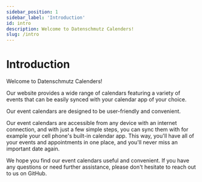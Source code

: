 ```yaml
---
sidebar_position: 1
sidebar_label: 'Introduction'
id: intro
description: Welcome to Datenschmutz Calenders!
slug: /intro
---
```


# Introduction

Welcome to Datenschmutz Calenders! 

Our website provides a wide range of calendars featuring a variety of events that can be easily synced with your calendar app of your choice.

Our event calendars are designed to be user-friendly and convenient.

Our event calendars are accessible from any device with an internet connection, and with just a few simple steps, you can sync them with for example your cell phone's built-in calendar app. This way, you'll have all of your events and appointments in one place, and you'll never miss an important date again.

We hope you find our event calendars useful and convenient. If you have any questions or need further assistance, please don't hesitate to reach out to us on GitHub.